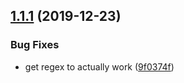 ## [1.1.1](https://github.com/drg-adaptive/mysql-insert-csv/compare/v1.1.0...v1.1.1) (2019-12-23)


### Bug Fixes

* get regex to actually work ([9f0374f](https://github.com/drg-adaptive/mysql-insert-csv/commit/9f0374f0510a76898dcb5ea28c532e9bb3aa8050))
